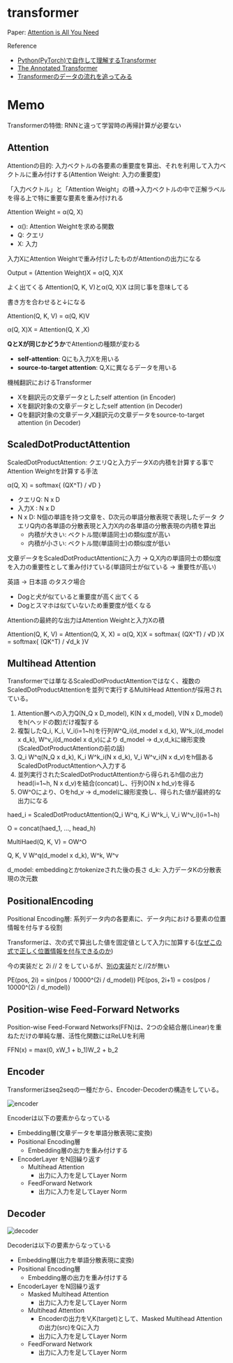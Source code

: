 # transformer

Paper: [Attention is All You Need](https://arxiv.org/abs/1706.03762)


Reference
- [Python(PyTorch)で自作して理解するTransformer](https://zenn.dev/yukiyada/articles/59f3b820c52571)
- [The Annotated Transformer](http://nlp.seas.harvard.edu/2018/04/03/attention.html)
- [Transformerのデータの流れを追ってみる](https://qiita.com/FuwaraMiyasaki/items/239f3528053889847825)


# Memo

Transformerの特徴: RNNと違って学習時の再帰計算が必要ない

## Attention

Attentionの目的: 入力ベクトルの各要素の重要度を算出、それを利用して入力ベクトルに重み付けする(Attention Weight: 入力の重要度)

「入力ベクトル」と「Attention Weight」の積→入力ベクトルの中で正解ラベルを得る上で特に重要な要素を重み付けれる


Attention Weight = α(Q, X)

- α(): Attention Weightを求める関数
- Q: クエリ
- X: 入力


入力XにAttention Weightで重み付けしたものがAttentionの出力になる

Output = (Attention Weight)X = α(Q, X)X


よく出てくる Attention(Q, K, V)とα(Q, X)X は同じ事を意味してる

書き方を合わせると↓になる

Attention(Q, K, V) = α(Q, K)V

α(Q, X)X = Attention(Q, X ,X)


**QとXが同じかどうか**でAttentionの種類が変わる

- **self-attention**: Qにも入力Xを用いる
- **source-to-target attention**: Q,Xに異なるデータを用いる


機械翻訳におけるTransformer

- Xを翻訳元の文章データとしたself attention (in Encoder)
- Xを翻訳対象の文章データとしたself attention (in Decoder)
- Qを翻訳対象の文章データ,X翻訳元の文章データをsource-to-target attention (in Decoder)



## ScaledDotProductAttention

ScaledDotProductAttention: クエリQと入力データXの内積を計算する事でAttention Weightを計算する手法

α(Q, X) = softmax{ (QX^T) / √D }

- クエリQ: N x D
- 入力X : N x D
- N x D: N個の単語を持つ文章を、D次元の単語分散表現で表現したデータ
  クエリQ内の各単語の分散表現と入力X内の各単語の分散表現の内積を算出
  - 内積が大きい: ベクトル間(単語同士)の類似度が高い
  - 内積が小さい: ベクトル間(単語同士)の類似度が低い


文章データをScaledDotProductAttentionに入力 → Q,X内の単語同士の類似度を入力の重要性として重み付けている(単語同士が似ている → 重要性が高い)

英語 → 日本語 のタスク場合
- Dogと犬が似ていると重要度が高く出てくる
- Dogとスマホは似ていないため重要度が低くなる


Attentionの最終的な出力はAttention Weightと入力Xの積

Attention(Q, K, V) = Attention(Q, X, X) = α(Q, X)X = softmax{ (QX^T) / √D }X = softmax{ (QK^T) / √d_k }V


## Multihead Attention

Transformerでは単なるScaledDotProductAttentionではなく、複数のScaledDotProductAttentionを並列で実行するMultiHead Attentionが採用されている。


1. Attention層への入力Q(N_Q x D_model), K(N x d_model), V(N x D_model)をh(ヘッドの数)だけ複製する
2. 複製したQ_i, K_i, V_i(i=1~h)を行列W^Q_i(d_model x d_k), W^k_i(d_model x d_k), W^v_i(d_model x d_v)により d_model → d_v,d_kに線形変換(ScaledDotProductAttentionの前の話)
3. Q_i W^q(N_Q x d_k), K_i W^k_i(N x d_k), V_i W^v_i(N x d_v)をh個あるScaledDotProductAttentionへ入力する
4. 並列実行されたScaledDotProductAttentionから得られるh個の出力head(i=1~h, N x d_v)を結合(concat)し、行列O(N x hd_v)を得る
5. OW^Oにより、Oをhd_v → d_modelに線形変換し、得られた値が最終的な出力になる


haed_i = ScaledDotProductAttention(Q_i W^q, K_i W^k_i, V_i W^v_i)(i=1~h)

O = concat(haed_1, ..., head_h)

MultiHaed(Q, K, V) = OW^O


Q, K, V 
W^q(d_model x d_k), W^k, W^v

d_model: embeddingとかtokenizeされた後の長さ
d_k: 入力データKの分散表現の次元数


## PositionalEncoding

Positional Encoding層: 系列データ内の各要素に、データ内における要素の位置情報を付与する役割

Transformerは、次の式で算出した値を固定値として入力に加算する([なぜこの式で正しく位置情報を付与できるのか](https://kazemnejad.com/blog/transformer_architecture_positional_encoding/))


今の実装だと 2i // 2 をしているが、[別の実装](https://github.com/hyunwoongko/transformer/blob/master/models/embedding/positional_encoding.py)だと//2が無い

PE(pos, 2i) = sin(pos / 10000^(2i / d_model))
PE(pos, 2i+1) = cos(pos / 10000^(2i / d_model))



## Position-wise Feed-Forward Networks

Position-wise Feed-Forward Networks(FFN)は、2つの全結合層(Linear)を重ねただけの単純な層、活性化関数にはReLUを利用

FFN(x) = max(0, xW_1 + b_1)W_2 + b_2




## Encoder

Transformerはseq2seqの一種だから、Encoder-Decoderの構造をしている。

![encoder](imgs/encoder.png)

Encoderは以下の要素からなっている

- Embedding層(文章データを単語分散表現に変換)
- Positional Encoding層
  - Embedding層の出力を重み付けする
- EncoderLayer をN回繰り返す
  - Multihead Attention
    - 出力に入力を足してLayer Norm
  - FeedForward Network
    - 出力に入力を足してLayer Norm


## Decoder

![decoder](imgs/decoder.png)

Decoderは以下の要素からなっている

- Embedding層(出力を単語分散表現に変換)
- Positional Encoding層
  - Embedding層の出力を重み付けする
- EncoderLayer をN回繰り返す
  - Masked Multihead Attention
    - 出力に入力を足してLayer Norm
  - Multihead Attention
    - Encoderの出力をV,K(target)として、Masked Multihead Attentionの出力(src)をQに入力
    - 出力に入力を足してLayer Norm
  - FeedForward Network
    - 出力に入力を足してLayer Norm

































